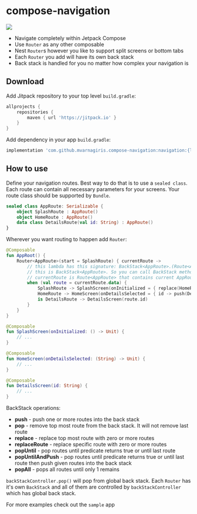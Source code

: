 # compose-navigation

[![](https://jitpack.io/v/mvarnagiris/compose-navigation.svg)](https://jitpack.io/#mvarnagiris/compose-navigation)

- Navigate completely within Jetpack Compose
- Use `Router` as any other composable
- Nest `Router`s however you like to support split screens or bottom tabs
- Each `Router` you add will have its own back stack
- Back stack is handled for you no matter how complex your navigation is

## Download
Add Jitpack repository to your top level `build.gradle`:
```groovy
allprojects {
    repositories {
        maven { url 'https://jitpack.io' }
    }
}
```
Add dependency in your app `build.gradle`:
```groovy
implementation 'com.github.mvarnagiris.compose-navigation:navigation:{latest_version}'
```
## How to use

Define your navigation routes. Best way to do that is to use a `sealed class`. Each route can contain all necessary parameters for your screens. Your route class should be supported by `Bundle`.
```kotlin
sealed class AppRoute: Serializable {
    object SplashRoute : AppRoute()
    object HomeRoute : AppRoute()
    data class DetailsRoute(val id: String) : AppRoute()
}
```

Wherever you want routing to happen add `Router`:
```kotlin
@Composable
fun AppRoot() {
    Router<AppRoute>(start = SplashRoute) { currentRoute ->
        // this lambda has this signature: BackStack<AppRoute>.(Route<AppRoute>) -> Unit
        // this is BackStack<AppRoute>. So you can call BackStack methods easily like push(...), pop(), etc.
        // currentRoute is Route<AppRoute> that contains current AppRoute as data and other metadata like back stack identifier
        when (val route = currentRoute.data) {
            SplashRoute -> SplashScreen(onInitialized = { replace(HomeRoute) })
            HomeRoute -> HomeScreen(onDetailsSelected = { id -> push(DetailsRoute(id)) })
            is DetailsRoute -> DetailsScreen(route.id)
        }
    }
}

@Composable
fun SplashScreen(onInitialized: () -> Unit) {
    // ...
}

@Composable
fun HomeScreen(onDetailsSelected: (String) -> Unit) {
    // ...
}

@Composable
fun DetailsScreen(id: String) {
    // ...
}
```

BackStack operations:
- **push** - push one or more routes into the back stack
- **pop** - remove top most route from the back stack. It will not remove last route
- **replace** - replace top most route with zero or more routes
- **replaceRoute** - replace specific route with zero or more routes
- **popUntil** - pop routes until predicate returns true or until last route
- **popUntilAndPush** - pop routes until predicate returns true or until last route then push given routes into the back stack
- **popAll** - pops all routes until only 1 remains

`backStackController.pop()` will pop from global back stack. Each `Router` has it's own `BackStack` and all of them are controlled by `backStackController` which has global back stack.

For more examples check out the `sample` app
